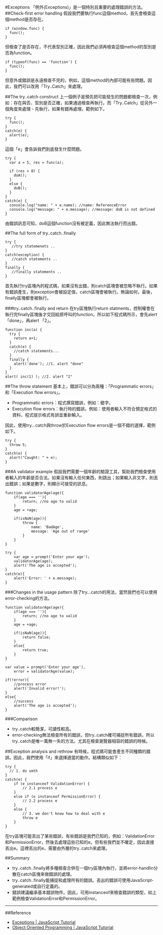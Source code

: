 #Exceptions
「例外(Exceptions)」是一個特別且重要的處理錯誤的方法。
##Check-first error handling
假設我們要執行func這個method，首先會檢查這個method是否存在。

	if (window.func) {
	  func();
	}

但檢查了是否存在，不代表型別正確，因此我們必須再檢查這個method的型別是否為function。
	
	if (typeof(func) == 'function') {
	  func();
	}

但意外或錯誤是永遠檢查不完的，例如，這個method的內部可能有些問題。因此，我們可以改用「Try..Catch」來處理。

##The try..catch construct
上一個例子是預先把可能發生的問題都檢查一次，例如：存在與否、型別是否正確，如果通過檢查再執行。而「Try..Catch」從另外一個角度來處理 - 先執行，如果有錯再處理。範例如下。

	try {
	  func();
	} 
	catch(e) {
	  alert(e);
	}

這個「e」會告訴我們到底發生什麼問題。

	try {
	  var a = 5, res = func(a);
	
	  if (res > 0) {
	    doA();
	  }
	  else {
	    doB();
	  }
	} 
	catch(e) {
	  console.log("name: " + e.name); //name: ReferenceError
	  console.log("message: " + e.message); //message: doB is not defined
	}

由錯誤訊息可知，doB這個function沒有被定義，因此無法執行而出錯。

##The full form of try..catch..finally

	try {
	   //try statemenets ..
	} 
	catch(exception) {
	   //catch statements ..
	} 
	finally {
	   //finally statements ..
	}

首先執行try區塊內的程式碼，如果沒有出錯，則catch區塊會被忽略不執行。如果有錯誤產生，則exception會被設定值，catch區塊會被執行。無論如何，最後，finally區塊都會被執行。

###try..catch..finally and return
在try區塊執行return statments，控制權會在執行完finally區塊後才交回給原呼叫的function。所以如下程式碼所示，會先alert 「done」，再alert 「2」。

	function inc(a) {
	  try {
	    return a+1;
	  } 
	  catch(e) {
	    //catch statements...
	  } 
	  finally {
	    alert('done'); //1. alert "done"
	  }
	}
	alert( inc(1) ); //2. alert "2"

##The throw statement
基本上，錯誤可以分為兩種：「Programmatic errors」和「Execution flow errors」。

- Programmatic errors：程式撰寫錯誤，例如：錯字。
- Execution flow errors：執行時的錯誤，例如：使用者輸入不符合預定格式的資料，程式提示格式有誤並重新輸入。

因此，使用try...catch與throw於Execution flow errors是一個不錯的選擇，範例如下。

	try {
	  throw 5;
	} 
	catch(e) {
	  alert("Caught: " + e);
	}

###A validator example
假設我們需要一個年齡的驗證工具，幫助我們檢查使用者輸入的年齡是否合法。如果沒有輸入任何東西，則跳出；如果輸入非文字，則丟出錯誤；如果是數字，則顯示可接受的訊息。

	function validatorAge(age){
		if(age === ''){
			return; //no age to valid
		}
		age = +age;
	
		if(isNaN(age)){
			throw {
				name: 'BadAge',
				message: 'Age out of range'
			}
		}
	}
	
	try {
		var age = prompt('Enter your age');
		validatorAge(age);
		alert('The age is accepted');
	}
	catch(e){
		alert('Error: ' + e.message);
	}

###Changes in the usage pattern
除了try...catch的用法，當然我們也可以使用error-checking的方法。

	function validatorAge(age){
		if(age === ''){
			return; //no age to valid
		}
		age = +age;
	
		if(isNaN(age)){
			return false;
		}
		else{
			return true;
		}
	}

	var value = prompt('Enter your age'),
	    error = validatorAge(value);
	
	if(!error){
		//process error
		alert('Invalid error!');
	}
	else{
		//success
		alert('The age is accepted');
	}

###Comparison
- try..catch較簡潔，可讀性較高。
- error-checking無法檢查所有的錯誤，但try..catch確可捕捉所有錯誤，所以try..catch是唯一萬無一失的方法。尤其在檢查瀏覽器相容的錯誤的時候。

##Exception analysis and rethrow
有時候，程式碼可能會產生不同種類的錯誤。因此，我們使用「if」來選擇適當的動作。結構類似如下：

	try {
	  // 1. do smth
	} 
	catch(e) {
		if (e instanceof ValidationError) {
	    	// 2.1 process e
		} 
		else if (e instanceof PermissionError) {
	    	// 2.2 process e
		} 
		else {
	    	// 3. we don't know how to deal with e
			throw e
	  	}
	}

在try區塊可能丟出了某些錯誤，有些錯誤是我們已知的，例如：ValidationError和PermissionError，然後去處理這些已知的e。但有些我們並不確定，因此直接丟出e。這裡丟出的e，需要由外層的try..catch來處理。

##Summary
- try..catch..finally將多種檢查合併在一個try區塊內執行，並將error-handlin分散在catch區塊來做錯誤的處理。
- try..catch..finally能捕捉和處理所有的錯誤。丟出的錯誤可使用JavaScript-generated或自行定義的。
- 錯誤建議繼承基本錯誤物件。因此，可用instanceof來檢查錯誤的類型，如上範例檢查ValidationError和PermissionError。

---
##Reference
- [Exceptions | JavaScript Tutorial](http://javascript.info/tutorial/exceptions)
- [Object Oriented Programming | JavaScript Tutorial](http://javascript.info/tutorial/object-oriented-programming)